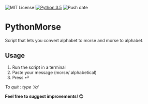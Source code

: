 ![MIT License](https://img.shields.io/github/license/NeoQuark/PythonMorse.svg?style=flat)
[![Python 3.5](https://img.shields.io/badge/python-3.5-blue.svg?style=flat)](https://www.python.org/downloads/release/python-350/)
![Push date](https://img.shields.io/date/1550241896.svg?style=flat)

# PythonMorse
Script that lets you convert alphabet to morse and morse to alphabet.

## Usage
1. Run the script in a terminal
2. Paste your message (morse/ alphabetical)
3. Press ⏎

*To quit : type '/q'*

**Feel free to suggest improvements! 😉**